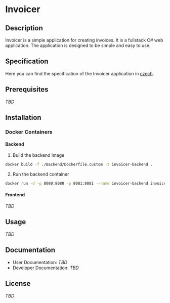 # Invoicer

## Description
Invoicer is a simple application for creating invoices. It is a fullstack C# web application. The application is designed to be simple and easy to use.

## Specification
Here you can find the specification of the Invoicer application in [czech](./docs/specification.md).

## Prerequisites
*TBD*

## Installation
### Docker Containers
#### Backend
 1. Build the backend image
```bash
docker build -f ./Backend/Dockerfile.custom -t invoicer-backend .
```
 2. Run the backend container
```bash
docker run -d -p 8080:8080 -p 8081:8081 --name invoicer-backend invoicer-backend
```

#### Frontend
*TBD*

## Usage
*TBD*

## Documentation
- User Documentation: *TBD*
- Developer Documentation: *TBD*

## License
*TBD*
